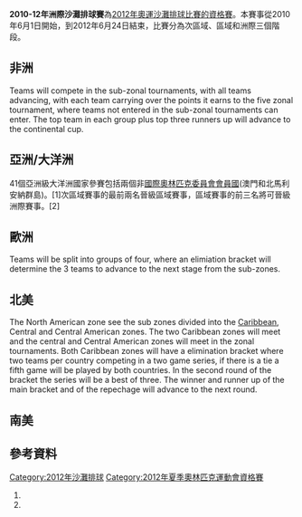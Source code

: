 **2010-12年洲際沙灘排球賽**為[2012年奧運沙灘排球比賽的資格賽](https://zh.wikipedia.org/wiki/2012年夏季奧林匹克運動會排球比賽 "wikilink")。本賽事從2010年6月1日開始，到2012年6月24日結束，比賽分為次區域、區域和洲際三個階段。

## 非洲

Teams will compete in the sub-zonal tournaments, with all teams advancing, with each team carrying over the points it earns to the five zonal tournament, where teams not entered in the sub-zonal tournaments can enter. The top team in each group plus top three runners up will advance to the continental cup.

## 亞洲/大洋洲

41個亞洲級大洋洲國家參賽包括兩個非[國際奧林匹克委員會會員國](https://zh.wikipedia.org/wiki/國際奧林匹克委員會 "wikilink")(澳門和北馬利安納群島)。\[1\]次區域賽事的最前兩名晉級區域賽事，區域賽事的前三名將可晉級洲際賽事。\[2\]

## 歐洲

Teams will be split into groups of four, where an elimiation bracket will determine the 3 teams to advance to the next stage from the sub-zones.

## 北美

The North American zone see the sub zones divided into the [Caribbean](https://zh.wikipedia.org/wiki/Caribbean "wikilink"), Central and Central American zones. The two Caribbean zones will meet and the central and Central American zones will meet in the zonal tournaments. Both Caribbean zones will have a elimination bracket where two teams per country competing in a two game series, if there is a tie a fifth game will be played by both countries. In the second round of the bracket the series will be a best of three. The winner and runner up of the main bracket and of the repechage will advance to the next round.

## 南美

## 參考資料

[Category:2012年沙灘排球](https://zh.wikipedia.org/wiki/Category:2012年沙灘排球 "wikilink") [Category:2012年夏季奧林匹克運動會資格賽](https://zh.wikipedia.org/wiki/Category:2012年夏季奧林匹克運動會資格賽 "wikilink")

1.

2.